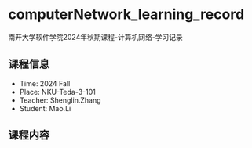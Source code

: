 # computerNetwork_learning_record
南开大学软件学院2024年秋期课程-计算机网络-学习记录

## 课程信息
- Time: 2024 Fall
- Place: NKU-Teda-3-101
- Teacher: Shenglin.Zhang
- Student: Mao.Li

## 课程内容
